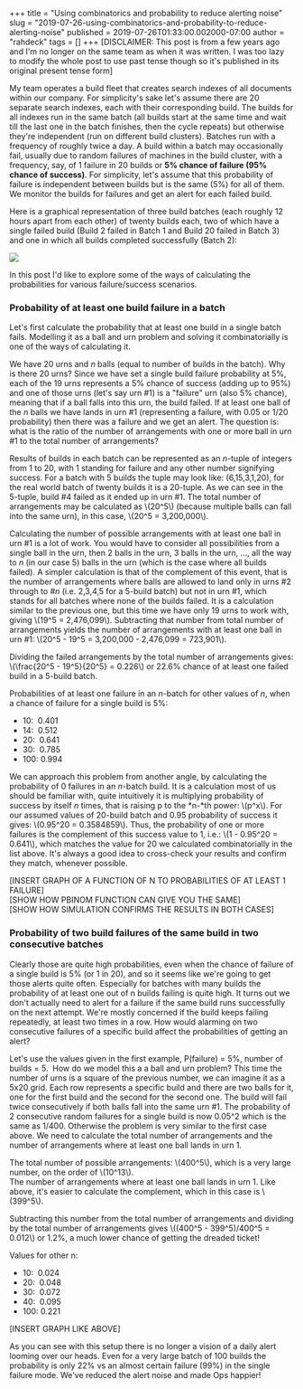 +++
title = "Using combinatorics and probability to reduce alerting noise"
slug = "2019-07-26-using-combinatorics-and-probability-to-reduce-alerting-noise"
published = 2019-07-26T01:33:00.002000-07:00
author = "rahdeck"
tags = []
+++
\[DISCLAIMER: This post is from a few years ago and I'm no longer on the
same team as when it was written. I was too lazy to modify the whole
post to use past tense though so it's published in its original present
tense form\]  
  
My team operates a build fleet that creates search indexes of all
documents within our company. For simplicity's sake let's assume there
are 20 separate search indexes, each with their corresponding build. The
builds for all indexes run in the same batch (all builds start at the
same time and wait till the last one in the batch finishes, then the
cycle repeats) but otherwise they're independent (run on different build
clusters). Batches run with a frequency of roughly twice a day. A build
within a batch may occasionally fail, usually due to random failures of
machines in the build cluster, with a frequency, say, of 1 failure in 20
builds or **5% chance of failure (95% chance of success)**. For
simplicity, let's assume that this probability of failure is independent
between builds but is the same (5%) for all of them. We monitor the
builds for failures and get an alert for each failed build.  
  
Here is a graphical representation of three build batches (each roughly
12 hours apart from each other) of twenty builds each, two of which have
a single failed build (Build 2 failed in Batch 1 and Build 20 failed in
Batch 3) and one in which all builds completed successfully (Batch 2):  
  

[![](../images/thumbnails/2019-07-26-using-combinatorics-and-probability-to-reduce-alerting-noise-build_batches.png)](../images/2019-07-26-using-combinatorics-and-probability-to-reduce-alerting-noise-build_batches.png)

  
  
In this post I'd like to explore some of the ways of calculating the
probabilities for various failure/success scenarios.  
  

### Probability of at least one build failure in a batch

Let's first calculate the probability that at least one build in a
single batch fails. Modelling it as a ball and urn problem and solving
it combinatorially is one of the ways of calculating it.  
  
We have 20 urns and *n* balls (equal to number of builds in the batch).
Why is there 20 urns? Since we have set a single build failure
probability at 5%, each of the 19 urns represents a 5% chance of success
(adding up to 95%) and one of those urns (let's say urn \#1) is a
"failure" urn (also 5% chance), meaning that if a ball falls into this
urn, the build failed. If at least one ball of the *n* balls we have
lands in urn \#1 (representing a failure, with 0.05 or 1/20 probability)
then there was a failure and we get an alert. The question is: what is
the ratio of the number of arrangements with one or more ball in urn \#1
to the total number of arrangements?  
  
Results of builds in each batch can be represented as an *n*-tuple of
integers from 1 to 20, with 1 standing for failure and any other number
signifying success. For a batch with 5 builds the tuple may look like:
(6,15,3,1,20), for the real world batch of twenty builds it is a
20-tuple. As we can see in the 5-tuple, build \#4 failed as it ended up
in urn \#1. The total number of arrangements may be calculated as
\\(20^5\\) (because multiple balls can fall into the same urn), in this
case, \\(20^5 = 3,200,000\\).  
  
Calculating the number of possible arrangements with at least one ball
in urn \#1 is a lot of work. You would have to consider all
possibilities from a single ball in the urn, then 2 balls in the urn, 3
balls in the urn, ..., all the way to *n* (in our case 5) balls in the
urn (which is the case where all builds failed). A simpler calculation
is that of the complement of this event, that is the number of
arrangements where balls are allowed to land only in urns \#2 through to
\#*n* (i.e. 2,3,4,5 for a 5-build batch) but not in urn \#1, which
stands for all batches where none of the builds failed. It is a
calculation similar to the previous one, but this time we have only 19
urns to work with, giving \\(19^5 = 2,476,099\\). Subtracting that
number from total number of arrangements yields the number of
arrangements with at least one ball in urn \#1: \\(20^5 - 19^5 =
3,200,000 - 2,476,099 = 723,901\\).  
  
Dividing the failed arrangements by the total number of arrangements
gives: \\(\\frac{20^5 - 19^5}{20^5} = 0.226\\) or 22.6% chance of at
least one failed build in a 5-build batch.  
  
Probabilities of at least one failure in an *n*-batch for other values
of *n*, when a chance of failure for a single build is 5%:  
  
  
  
- 10:  0.401  
- 14:  0.512  
- 20:  0.641  
- 30:  0.785  
- 100: 0.994  
  
We can approach this problem from another angle, by calculating the
probability of 0 failures in an *n*-batch build. It is a calculation
most of us should be familiar with, quite intuitively it is multiplying
probability of success by itself *n* times, that is raising p to the
*n-*th power: \\(p^x\\). For our assumed values of 20-build batch and
0.95 probability of success it gives: \\(0.95^20 = 0.3584859\\). Thus,
the probability of one or more failures is the complement of this
success value to 1, i.e.: \\(1 - 0.95^20 = 0.641\\), which matches the
value for 20 we calculated combinatorially in the list above. It's
always a good idea to cross-check your results and confirm they match,
whenever possible.  
  
\[INSERT GRAPH OF A FUNCTION OF N TO PROBABILITIES OF AT LEAST 1
FAILURE\]  
\[SHOW HOW PBINOM FUNCTION CAN GIVE YOU THE SAME\]  
\[SHOW HOW SIMULATION CONFIRMS THE RESULTS IN BOTH CASES\]  
  

### Probability of two build failures of the same build in two consecutive batches

Clearly those are quite high probabilities, even when the chance of
failure of a single build is 5% (or 1 in 20), and so it seems like we're
going to get those alerts quite often. Especially for batches with many
builds the probability of at least one out of n builds failing is quite
high. It turns out we don't actually need to alert for a failure if the
same build runs successfully on the next attempt. We're mostly concerned
if the build keeps failing repeatedly, at least two times in a row. How
would alarming on two consecutive failures of a specific build affect
the probabilities of getting an alert?  
  
Let's use the values given in the first example, P(failure) = 5%, number
of builds = 5.  How do we model this a a ball and urn problem? This time
the number of urns is a square of the previous number, we can imagine it
as a 5x20 grid. Each row represents a specific build and there are two
balls for it, one for the first build and the second for the second one.
The build will fail twice consecutively if both balls fall into the same
urn \#1. The probability of 2 consecutive random failures for a single
build is now 0.05^2 which is the same as 1/400. Otherwise the problem is
very similar to the first case above. We need to calculate the total
number of arrangements and the number of arrangements where at least one
ball lands in urn 1.  
  
The total number of possible arrangements: \\(400^5\\), which is a very
large number, on the order of \\(10^13\\).  
The number of arrangements where at least one ball lands in urn 1. Like
above, it's easier to calculate the complement, which in this case is
\\(399^5\\).  
  
Subtracting this number from the total number of arrangements and
dividing by the total number of arrangements gives \\((400^5 -
399^5)/400^5 = 0.012\\) or 1.2%, a much lower chance of getting the
dreaded ticket!  
  
Values for other n:  
  
- 10:  0.024  
- 20:  0.048  
- 30:  0.072  
- 40:  0.095  
- 100: 0.221  
  
\[INSERT GRAPH LIKE ABOVE\]  
  
As you can see with this setup there is no longer a vision of a daily
alert looming over our heads. Even for a very large batch of 100 builds
the probability is only 22% vs an almost certain failure (99%) in the
single failure mode. We've reduced the alert noise and made Ops happier!
